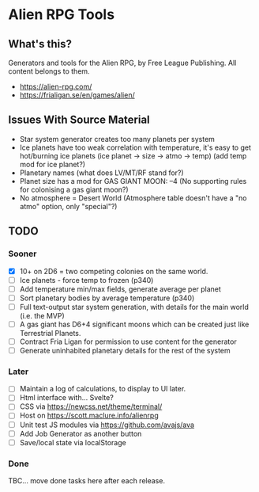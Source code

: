 # Alien RPG Tools

## What's this?

Generators and tools for the Alien RPG, by Free League Publishing. All content belongs to them.

* https://alien-rpg.com/
* https://frialigan.se/en/games/alien/

## Issues With Source Material

* Star system generator creates too many planets per system
* Ice planets have too weak correlation with temperature, it's easy to get hot/burning ice planets (ice planet -> size -> atmo -> temp) (add temp mod for ice planet?)
* Planetary names (what does LV/MT/RF stand for?)
* Planet size has a mod for GAS GIANT MOON: –4 (No supporting rules for colonising a gas giant moon?)
* No atmosphere = Desert World (Atmosphere table doesn't have a "no atmo" option, only "special"?)

## TODO

### Sooner

* [x] 10+ on 2D6 = two competing colonies on the same world.
* [ ] Ice planets - force temp to frozen (p340)
* [ ] Add temperature min/max fields, generate average per planet
* [ ] Sort planetary bodies by average temperature (p340)
* [ ] Full text-output star system generation, with details for the main world (i.e. the MVP)
* [ ] A gas giant has D6+4 significant moons which can be created just like Terrestrial Planets.
* [ ] Contract Fria Ligan for permission to use content for the generator
* [ ] Generate uninhabited planetary details for the rest of the system

### Later

* [ ] Maintain a log of calculations, to display to UI later.
* [ ] Html interface with... Svelte?
* [ ] CSS via https://newcss.net/theme/terminal/
* [ ] Host on https://scott.maclure.info/alienrpg
* [ ] Unit test JS modules via https://github.com/avajs/ava
* [ ] Add Job Generator as another button
* [ ] Save/local state via localStorage

### Done

TBC... move done tasks here after each release.
